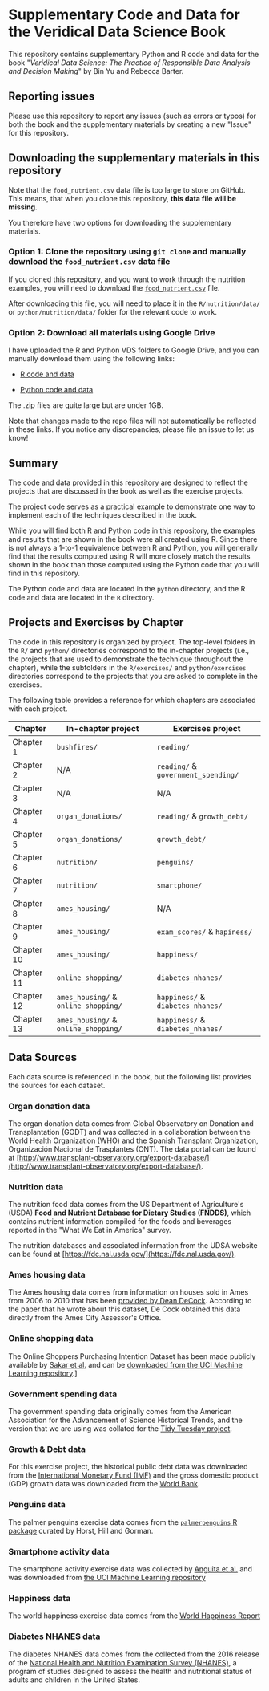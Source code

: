 # Supplementary Code and Data for the Veridical Data Science Book

This repository contains supplementary Python and R code and data for the book "*Veridical Data Science: The Practice of Responsible Data Analysis and Decision Making*" by Bin Yu and Rebecca Barter.

## Reporting issues

Please use this repository to report any issues (such as errors or typos) for both the book and the supplementary materials by creating a new "Issue" for this repository.

## Downloading the supplementary materials in this repository

Note that the `food_nutrient.csv` data file is too large to store on GitHub. This means, that when you clone this repository, **this data file will be missing**.

You therefore have two options for downloading the supplementary materials.



### Option 1: Clone the repository using `git clone` and manually download the `food_nutrient.csv` data file

If you cloned this repository, and you want to work through the nutrition examples, you will need to download the [`food_nutrient.csv`](https://drive.google.com/file/d/16bbTE2EphlXLNSivQFi4jBYr8ehgQ5w8/view?usp=sharing) file. 

After downloading this file, you will need to place it in the `R/nutrition/data/` or `python/nutrition/data/` folder for the relevant code to work.


### Option 2: Download all materials using Google Drive

I have uploaded the R and Python VDS folders to Google Drive, and you can manually download them using the following links:

- [R code and data](https://drive.google.com/file/d/1UxD2QTNo_JD2mURPwIALIyxrnO0RQPp-/view?usp=sharing)

- [Python code and data](https://drive.google.com/file/d/1KicL3QXKkQGIeng3JidyXf_WUJKnHAcw/view?usp=sharing)

The .zip files are quite large but are under 1GB.

Note that changes made to the repo files will not automatically be reflected in these links. If you notice any discrepancies, please file an issue to let us know!



## Summary

The code and data provided in this repository are designed to reflect the projects that are discussed in the book as well as the exercise projects. 

The project code serves as a practical example to demonstrate one way to implement each of the techniques described in the book. 

While you will find both R and Python code in this repository, the examples and results that are shown in the book were all created using R. Since there is not always a 1-to-1 equivalence between R and Python, you will generally find that the results computed using R will more closely match the results shown in the book than those computed using the Python code that you will find in this repository. 

The Python code and data are located in the `python` directory, and the R code and data are located in the `R` directory. 

## Projects and Exercises by Chapter

The code in this repository is organized by project. The top-level folders in the `R/` and `python/` directories correspond to the in-chapter projects (i.e., the projects that are used to demonstrate the technique throughout the chapter), while the subfolders in the `R/exercises/` and `python/exercises` directories correspond to the projects that you are asked to complete in the exercises. 

The following table provides a reference for which chapters are associated with each project.

| Chapter | In-chapter project | Exercises project |
| --- | --- | --- |
| Chapter 1 | `bushfires/` | `reading/` |
| Chapter 2 | N/A | `reading/` & `government_spending/` |
| Chapter 3 | N/A |  N/A |
| Chapter 4 | `organ_donations/` | `reading/` & `growth_debt/` |
| Chapter 5 | `organ_donations/` | `growth_debt/` |
| Chapter 6 | `nutrition/` | `penguins/` |
| Chapter 7 | `nutrition/` | `smartphone/` |
| Chapter 8 | `ames_housing/` | N/A |
| Chapter 9 | `ames_housing/` | `exam_scores/` & `hapiness/` |
| Chapter 10 | `ames_housing/` | `happiness/` |
| Chapter 11 | `online_shopping/`  | `diabetes_nhanes/` |
| Chapter 12 | `ames_housing/` & `online_shopping/` | `happiness/` & `diabetes_nhanes/` |
| Chapter 13 | `ames_housing/` & `online_shopping/` | `happiness/` & `diabetes_nhanes/` |


## Data Sources

Each data source is referenced in the book, but the following list provides the sources for each dataset.

### Organ donation data

The organ donation data comes from Global Observatory on Donation and Transplantation (GODT) and was collected in a collaboration between the World Health Organization (WHO) and the Spanish Transplant Organization, Organización Nacional de Trasplantes (ONT). The data portal can be found at [http://www.transplant-observatory.org/export-database/](http://www.transplant-observatory.org/export-database/).

### Nutrition data

The nutrition food data comes from the US Department of Agriculture's (USDA) **Food and Nutrient Database for Dietary Studies (FNDDS)**, which contains nutrient information compiled for the foods and beverages reported in the "What We Eat in America" survey.

The nutrition databases and associated information from the UDSA website can be found at [https://fdc.nal.usda.gov/](https://fdc.nal.usda.gov/).

### Ames housing data


The Ames housing data comes from information on houses sold in Ames from 2006 to 2010 that has been [provided by Dean DeCock](https://jse.amstat.org/v19n3/decock.pdf). According to the paper that he wrote about this dataset, De Cock obtained this data directly from the Ames City Assessor's Office. 

### Online shopping data

The Online Shoppers Purchasing Intention Dataset has been made publicly available by [Sakar et al.](https://www.semanticscholar.org/paper/Real-time-prediction-of-online-shoppers%E2%80%99-purchasing-Sakar-Polat/747e098f85ca2d20afd6313b11242c0c427e6fb3) and can be [downloaded from the UCI Machine Learning repository](https://archive.ics.uci.edu/ml/datasets/Online+Shoppers+Purchasing+Intention+Dataset).]

### Government spending data

The government spending data originally comes from the American Association for the Advancement of Science Historical Trends, and the version that we are using was collated for the [Tidy Tuesday project](https://github.com/rfordatascience/tidytuesday/tree/master/data/2019/2019-02-12).


### Growth & Debt data

For this exercise project, the historical public debt data was downloaded from the [International Monetary Fund (IMF)](https://www.imf.org/external/datamapper/datasets) and the gross domestic product (GDP) growth data was downloaded from the [World Bank](https://data.worldbank.org/indicator/NY.GDP.MKTP.KD.ZG).


### Penguins data

The palmer penguins exercise data comes from the [`palmerpenguins` R package](https://allisonhorst.github.io/palmerpenguins/) curated by Horst, Hill and Gorman.


### Smartphone activity data

The smartphone activity exercise data was collected by [Anguita et al.](https://link.springer.com/chapter/10.1007/978-3-642-35395-6_30) and was downloaded from [the UCI Machine Learning repository](https://archive.ics.uci.edu/ml/datasets/human+activity+recognition+using+smartphones)


### Happiness data

The world happiness exercise data comes from the [World Happiness Report](https://worldhappiness.report/ed/2018)

### Diabetes NHANES data

The diabetes NHANES data comes from the collected from the 2016 release of the [National Health and Nutrition Examination Survey (NHANES)](https://www.cdc.gov/nchs/nhanes/index.htm), a program of studies designed to assess the health and nutritional status of adults and children in the United States.